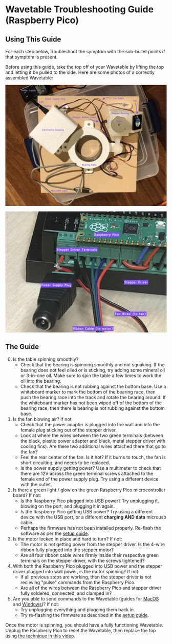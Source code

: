 # Wavetable Troubleshooting Guide (Raspberry Pico)

## Using This Guide

For each step below, troubleshoot the symptom with the sub-bullet points if that symptom is present. 

Before using this guide, take the top off of your Wavetable by lifting the top and letting it be pulled to the side. Here are some photos of a correctly assembled Wavetable:

![table base](./wavetable_with_electronics_housing.JPG)

![electronics](./pico_electronics_closeup.JPG)

## The Guide

0. Is the table spinning smoothly? 
    - Check that the bearing is spinning smoothly and not squaking. If the bearing does not feel oiled or is sticking, try adding some mineral oil or 3-in-one oil. Make sure to spin the table a few times to work the oil into the bearing.
    - Check that the bearing is not rubbing against the bottom base. Use a whiteboard marker to mark the bottom of the bearing race, then push the bearing race into the track and rotate the bearing around. If the whiteboard marker has not been wiped off of the bottom of the bearing race, then there is bearing is not rubbing against the bottom base. 
2. Is the fan blowing air? If not:
    - Check that the power adapter is plugged into the wall and into the female plug sticking out of the stepper driver. 
    - Look at where the wires between the two green terminals (between the black, plastic power adapter and black, metal stepper driver with cooling fins). Are there two additional wires attached there that go to the fan?
    - Feel the rear center of the fan. Is it hot? If it burns to touch, the fan is short circuiting, and needs to be replaced. 
    - Is the power supply getting power? Use a multimeter to check that there are 12V across the green terminal screws attached to the female end of the power supply plug. Try using a different device with the outlet. 
3. Is there a green light / glow on the green Raspberry Pico microcontroller board? If not:
    - Is the Raspberry Pico plugged into USB power? Try unplugging it, blowing on the port, and plugging it in again. 
    - Is the Raspberry Pico getting USB power? Try using a different device with the USB port, or a different **charging AND data** microusb cable. 
    - Perhaps the firmware has not been installed properly. Re-flash the software as per the [setup guide](https://github.com/Exr0nProjects/wavetable_pico/blob/main/docs/installing.md).
4. Is the motor locked in place and hard to turn? If not:
    - The motor is not getting power from the stepper driver. Is the 4-wire ribbon fully plugged into the stepper motor?
    - Are all four ribbon cable wires firmly inside their respective green terminals on the stepper driver, with the screws tightened? 
5. With both the Raspberry Pico plugged into USB power and the stepper driver plugged into wall power, is the motor spinning? If not:
    - If all previous steps are working, then the stepper driver is not recieving "pulse" commands from the Raspberry Pico.
    - Are all of the wires between the Raspberry Pico and stepper driver fully soldered, connected, and clamped in? 
6. Are you able to send commands to the Wavetable (guides for [MacOS](./macos_with_screen.md) and [Windows](./windows_with_PuTTY.md))? If not:
    - Try unplugging everything and plugging them back in.
    - Try re-flashing the firmware as described in the [setup guide](./installing.md).

Once the motor is spinning, you should have a fully functioning Wavetable. Unplug the Raspberry Pico to reset the Wavetable, then replace the top using [the technique in this video](https://youtu.be/wMTUcSZExBw).
